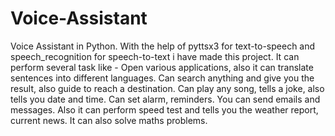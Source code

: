 # Voice-Assistant
Voice Assistant in Python.
With the help of pyttsx3 for text-to-speech and speech_recognition for speech-to-text i have made this project.
It can perform several task like -
Open various applications, also it can translate sentences into different languages.
Can search anything and give you the result, also guide to reach a destination.
Can play any song, tells a joke, also tells you date and time.
Can set alarm, reminders.
You can send emails and messages.
Also it can perform speed test and tells you the weather report, current news.
It can also solve maths problems.
